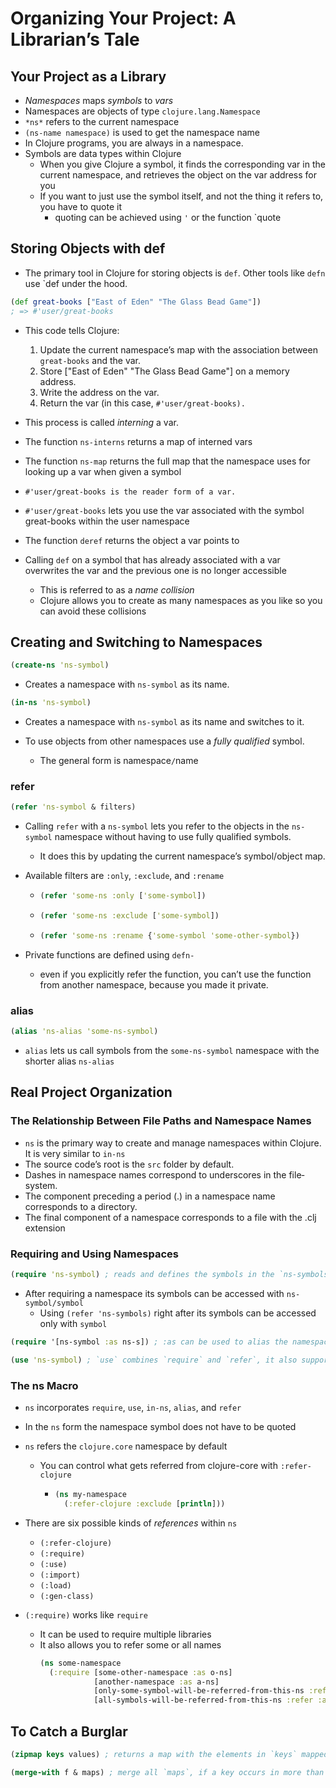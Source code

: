 # Organizing Your Project: A Librarian’s Tale

## Your Project as a Library

* _Namespaces_ maps _symbols_ to _vars_
* Namespaces are objects of type `clojure.lang.Namespace`
* `*ns*` refers to the current namespace
* `(ns-name namespace)` is used to get the namespace name
* In Clojure programs, you are always in a namespace.
* Symbols are data types within Clojure
    * When you give Clojure a symbol, it finds the corresponding var in the current namespace, and retrieves the object on the var address for you
    *  If you want to just use the symbol itself, and not the thing it refers to, you have to quote it
        * quoting can be achieved using `'` or the function `quote
       
    
## Storing Objects with def

* The primary tool in Clojure for storing objects is `def`. Other tools like `defn` use `def under the hood.

```clojure
(def great-books ["East of Eden" "The Glass Bead Game"])
; => #'user/great-books
```

* This code tells Clojure:
  1. Update the current namespace’s map with the association between `great-books` and the var.
  2. Store ["East of Eden" "The Glass Bead Game"] on a memory address.
  3. Write the address on the var.
  4. Return the var (in this case, `#'user/great-books).`

* This process is called _interning_ a var.
* The function `ns-interns` returns a map of interned vars 
* The function `ns-map` returns the full map that the namespace uses for looking up a var when given a symbol
* `#'user/great-books is the reader form of a var.`
* `#'user/great-books` lets you use the var associated with the symbol great-books within the user namespace
* The function `deref` returns the object a var points to
* Calling `def` on a symbol that has already associated with a var overwrites the var and the previous one is no longer accessible
    * This is referred to as a _name collision_
    * Clojure allows you to create as many namespaces as you like so you can avoid these collisions
    
## Creating and Switching to Namespaces

```clojure
(create-ns 'ns-symbol)
```

* Creates a namespace with `ns-symbol` as its name.

```clojure
(in-ns 'ns-symbol)
```

* Creates a namespace with `ns-symbol` as its name and switches to it.

* To use objects from other namespaces use a _fully qualified_ symbol.
    * The general form is namespace`/`name

### refer

```clojure
(refer 'ns-symbol & filters)
```

* Calling `refer` with a `ns-symbol` lets you refer to the objects in the `ns-symbol` namespace without having to use fully qualified symbols. 
    * It does this by updating the current namespace’s symbol/object map.
* Available filters are `:only`, `:exclude`, and `:rename`
    * ```clojure
      (refer 'some-ns :only ['some-symbol])
      ```
    * ```clojure
      (refer 'some-ns :exclude ['some-symbol])
      ```
    * ```clojure
      (refer 'some-ns :rename {'some-symbol 'some-other-symbol})
      ```

* Private functions are defined using `defn-`
    * even if you explicitly refer the function, you can’t use the function from another namespace, because you made it private.

### alias

```clojure
(alias 'ns-alias 'some-ns-symbol)
```

* `alias` lets us call symbols from the `some-ns-symbol` namespace with the shorter alias `ns-alias`

## Real Project Organization

### The Relationship Between File Paths and Namespace Names

* `ns` is the primary way to create and manage namespaces within Clojure. It is very similar to `in-ns`
* The source code’s root is the `src` folder by default.
* Dashes in namespace names correspond to underscores in the file­system. 
* The component preceding a period (.) in a namespace name corresponds to a directory.
* The final component of a namespace corresponds to a file with the .clj extension

### Requiring and Using Namespaces

```clojure
(require 'ns-symbol) ; reads and defines the symbols in the `ns-symbols` namespace
```

* After requiring a namespace its symbols can be accessed with `ns-symbol/symbol`
    * Using `(refer 'ns-symbols)` right after its symbols can be accessed only with `symbol`

```clojure
(require '[ns-symbol :as ns-s]) ; :as can be used to alias the namespace while requiring it
```

```clojure
(use 'ns-symbol) ; `use` combines `require` and `refer`, it also supports aliasing with :as
```

### The ns Macro

* `ns` incorporates `require`, `use`, `in-ns`, `alias`, and `refer`
* In the `ns` form the namespace symbol does not have to be quoted
* `ns` refers the `clojure.core` namespace by default
    * You can control what gets referred from clojure-core with `:refer-clojure`
        * ```clojure
          (ns my-namespace
            (:refer-clojure :exclude [println]))
          ```
* There are six possible kinds of _references_ within `ns`
    * `(:refer-clojure)`
    * `(:require)`
    * `(:use)`
    * `(:import)`
    * `(:load)`
    * `(:gen-class)`
    
* `(:require)` works like `require`
    * It can be used to require multiple libraries
    * It also allows you to refer some or all names
        ```clojure
        (ns some-namespace
          (:require [some-other-namespace :as o-ns]
                    [another-namespace :as a-ns]
                    [only-some-symbol-will-be-referred-from-this-ns :refer [some-symbol]]
                    [all-symbols-will-be-referred-from-this-ns :refer :all]))
        ```

## To Catch a Burglar

```clojure
(zipmap keys values) ; returns a map with the elements in `keys` mapped to the elements in `values`
```

```clojure
(merge-with f & maps) ; merge all `maps`, if a key occurs in more than one map it will be combined with (f val-from-result val-from-latter)
```